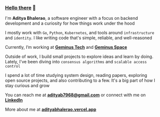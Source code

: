 ### [Hello there](https://youtu.be/rEq1Z0bjdwc?si=b26k4plRfK_vvs_O) 👋

I'm **Aditya Bhalerao**, a software engineer with a focus on backend development and a curiosity for how things work under the hood

I mostly work with `Go`, `Python`, `Kubernetes`, and tools around `infrastructure` and `identity`. I like writing code that's simple, reliable, and well-reasoned

Currently, I’m working at [**Geminus Tech**](https://geminustech.com/) and [**Geminus Space**](https://geminus.space/)

Outside of work, I build small projects to explore ideas and learn by doing. Lately, I've been diving into `consensus algorithms` and `scalable access control`

I spend a lot of time studying system design, reading papers, exploring open source projects, and also contributing to a few. It's a big part of how I stay curious and grow

You can reach me at **adityab7968@gmail.com** or connect with me on [**LinkedIn**](https://www.linkedin.com/in/bhalerao-aditya/)

More about me at [**adityabhalerao.vercel.app**](https://adityabhalerao.vercel.app/)
